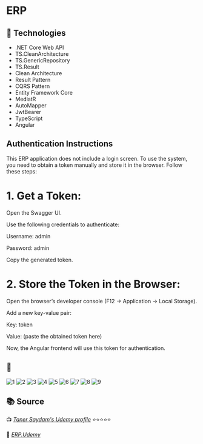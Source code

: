# ERP

## 🚀 Technologies  
- .NET Core Web API
- TS.CleanArchitecture
- TS.GenericRepository
- TS.Result
- Clean Architecture
- Result Pattern
- CQRS Pattern
- Entity Framework Core
- MediatR
- AutoMapper
- JwtBearer
- TypeScript
- Angular

## Authentication Instructions

This ERP application does not include a login screen. To use the system, you need to obtain a token manually and store it in the browser. Follow these steps:

# 1. Get a Token:

Open the Swagger UI.

Use the following credentials to authenticate:

Username: admin

Password: admin


Copy the generated token.



# 2. Store the Token in the Browser:

Open the browser’s developer console (F12 → Application → Local Storage).

Add a new key-value pair:

Key: token

Value: (paste the obtained token here)


Now, the Angular frontend will use this token for authentication.

## 📸 
![1](https://github.com/user-attachments/assets/75be5446-4dd8-4b0c-a997-d3fe77700eda)
![2](https://github.com/user-attachments/assets/7aedf690-83f1-47bf-96eb-675137bbe71a)
![3](https://github.com/user-attachments/assets/c2f4e90b-0bb5-46be-94a3-d97c1f88d51e)
![4](https://github.com/user-attachments/assets/b10478ed-4167-48ad-9b64-2bb2fead0de4)
![5](https://github.com/user-attachments/assets/edcc7739-f352-456e-95c3-6a61e628b341)
![6](https://github.com/user-attachments/assets/f5204747-1eb5-4f92-83dc-379c452a6000)
![7](https://github.com/user-attachments/assets/149b4f0b-da2d-4b0d-9c81-9b21681cc6d8)
![8](https://github.com/user-attachments/assets/0c37ec02-b557-486d-a866-56debdde0abf)
![9](https://github.com/user-attachments/assets/22cd6e5a-5708-4307-9804-87f87ca68fe4)

## 📚 Source  
📺 *[Taner Saydam's Udemy profile](https://www.udemy.com/user/taner-saydam/?kw=taner+saydam&src=sac)* ⭐⭐⭐⭐⭐ <br>  
🐙 *[ERP.Udemy](https://github.com/TanerSaydam/ERP.Udemy)*
